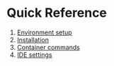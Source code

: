 # Quick Reference

1. [Environment setup](Environment-Setup.md)
2. [Installation](Installation.md)
3. [Container commands](Container-Commands.md)
4. [IDE settings](IDE-Settings.md)
